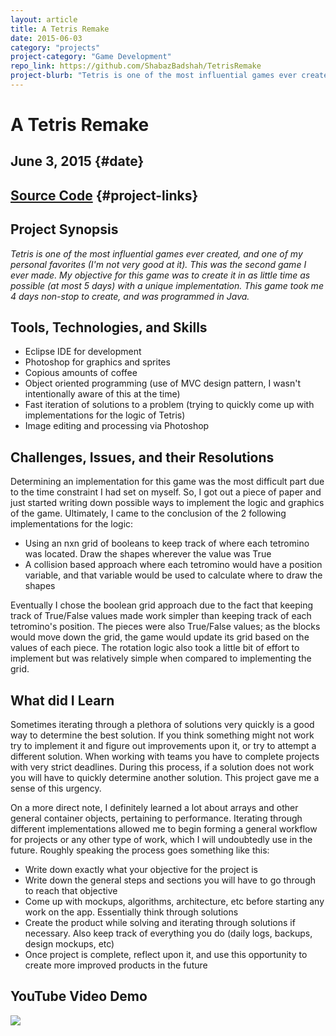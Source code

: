 ```yaml
---
layout: article
title: A Tetris Remake
date: 2015-06-03
category: "projects"
project-category: "Game Development"
repo_link: https://github.com/ShabazBadshah/TetrisRemake
project-blurb: "Tetris is one of the most influential games ever created, and one of my personal favorites (I'm not very good at it). This was the second game I ever made. My objective for this game was to create it in as little time as possible (at most 5 days) with a unique implementation. This game took me 4 days non-stop to create, and was programmed in Java."
---
```


# A Tetris Remake

June 3, 2015 {#date}
----

[Source Code](https://github.com/ShabazBadshah/TetrisRemake) {#project-links}
----

## Project Synopsis

*Tetris is one of the most influential games ever created, and one of my personal favorites (I'm not very good at it). This was the second game I ever made. My objective for this game was to create it in as little time as possible (at most 5 days) with a unique implementation. This game took me 4 days non-stop to create, and was programmed in Java.*

## Tools, Technologies, and Skills

- Eclipse IDE for development
- Photoshop for graphics and sprites
- Copious amounts of coffee
- Object oriented programming (use of MVC design pattern, I wasn't intentionally aware of this at the time)
- Fast iteration of solutions to a problem (trying to quickly come up with implementations for the logic of Tetris)
- Image editing and processing via Photoshop


## Challenges, Issues, and their Resolutions

Determining an implementation for this game was the most difficult part due to the time constraint I had set on myself. So, I got out a piece of paper and just started writing down possible ways to implement the logic and graphics of the game. Ultimately, I came to the conclusion of the 2 following implementations for the logic:

- Using an nxn grid of booleans to keep track of where each tetromino was located. Draw the shapes wherever the value was True
- A collision based approach where each tetromino would have a position variable, and that variable would be used to calculate where to draw the shapes

Eventually I chose the boolean grid approach due to the fact that keeping track of True/False values made work simpler than keeping track of each tetromino's position. The pieces were also True/False values; as the blocks would move down the grid, the game would update its grid based on the values of each piece. The rotation logic also took a little bit of effort to implement but was relatively simple when compared to implementing the grid.

## What did I Learn

Sometimes iterating through a plethora of solutions very quickly is a good way to determine the best solution. If you think something might not work try to implement it and figure out improvements upon it, or try to attempt a different solution. When working with teams you have to complete projects with very strict deadlines. During this process, if a solution does not work you will have to quickly determine another solution. This project gave me a sense of this urgency.

On a more direct note, I definitely learned a lot about arrays and other general container objects, pertaining to performance. Iterating through different implementations allowed me to begin forming a general workflow for projects or any other type of work, which I will undoubtedly use in the future. Roughly speaking the process goes something like this:

- Write down exactly what your objective for the project is
- Write down the general steps and sections you will have to go through to reach that objective
- Come up with mockups, algorithms, architecture, etc before starting any work on the app. Essentially think through solutions
- Create the product while solving and iterating through solutions if necessary. Also keep track of everything you do (daily logs, backups, design mockups, etc)
- Once project is complete, reflect upon it, and use this opportunity to create more improved products in the future

## YouTube Video Demo

<div id="center-image-container">
  <a href="http://www.youtube.com/watch?feature=player_embedded&v=EOo-WPmIbdY" target="_blank">
    <img class="override-width" id="youtube" src="http://img.youtube.com/vi/EOo-WPmIbdY/0.jpg"/>
  </a>
</div>